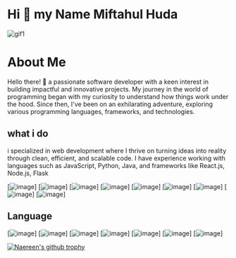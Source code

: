 # Hi 👋 my Name Miftahul Huda

![gif1](https://github.com/IAMHUDA/cahGantengs/assets/111367693/4726ddaf-6ecb-4d08-b921-b0a9a6ceede1)

# About Me

Hello there! 👋  a passionate software developer with a keen interest in building impactful and innovative projects. My journey in the world of programming began with my curiosity to understand how things work under the hood. Since then, I've been on an exhilarating adventure, exploring various programming languages, frameworks, and technologies.

## what i do

i specialized in web development where I thrive on turning ideas into reality through clean, efficient, and scalable code. I have experience working with languages such as JavaScript, Python, Java, and frameworks like React.js, Node.js, Flask

[![image](https://img.shields.io/badge/Sqlite-003B57?style=for-the-badge&logo=sqlite&logoColor=white)]  [![image](https://img.shields.io/badge/Figma-F24E1E?style=for-the-badge&logo=figma&logoColor=white)]  [![image](https://img.shields.io/badge/Bootstrap-563D7C?style=for-the-badge&logo=bootstrap&logoColor=white)]  [![image](https://img.shields.io/badge/Node%20js-339933?style=for-the-badge&logo=nodedotjs&logoColor=white)]  [![image](https://img.shields.io/badge/React-20232A?style=for-the-badge&logo=react&logoColor=61DAFB)]  [![image](https://img.shields.io/badge/ThreeJs-black?style=for-the-badge&logo=three.js&logoColor=white)]  [![image](	https://img.shields.io/badge/Vite-B73BFE?style=for-the-badge&logo=vite&logoColor=FFD62E)]  [![image](https://img.shields.io/badge/Xampp-F37623?style=for-the-badge&logo=xampp&logoColor=white)]  [![image](https://img.shields.io/badge/Tailwind_CSS-38B2AC?style=for-the-badge&logo=tailwind-css&logoColor=white)]   

## Language
[![image](https://img.shields.io/badge/C%2B%2B-00599C?style=for-the-badge&logo=c%2B%2B&logoColor=white)]  [![image](https://img.shields.io/badge/Dart-0175C2?style=for-the-badge&logo=dart&logoColor=white)]  [![image](https://img.shields.io/badge/HTML5-E34F26?style=for-the-badge&logo=html5&logoColor=white)]  [![image](https://img.shields.io/badge/Python-FFD43B?style=for-the-badge&logo=python&logoColor=blue)]  [![image](https://img.shields.io/badge/JavaScript-323330?style=for-the-badge&logo=javascript&logoColor=F7DF1E)]  [![image](https://img.shields.io/badge/json-5E5C5C?style=for-the-badge&logo=json&logoColor=white)]  [![image](https://img.shields.io/badge/CSS3-1572B6?style=for-the-badge&logo=css3&logoColor=white)]  

[![Naereen's github trophy](https://github-profile-trophy.vercel.app/?username=Naereen&row=1)](https://github.com/ryo-ma/github-profile-trophy)

